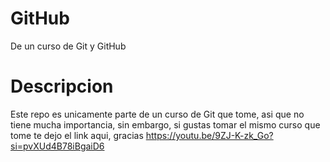 # GitHub
De un curso de Git y GitHub

# Descripcion

Este repo es unicamente parte de un curso de Git que tome, asi que no tiene mucha importancia, sin embargo, si gustas tomar el mismo curso que tome te dejo el link aqui, gracias
https://youtu.be/9ZJ-K-zk_Go?si=pvXUd4B78iBgaiD6
